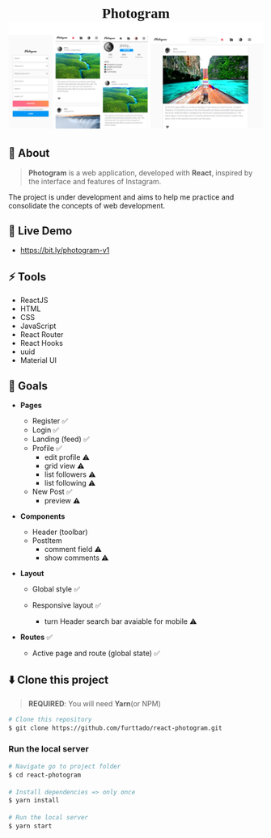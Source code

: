 <h1 align="center" style="font-family: Pacifico, cursive">
    Photogram
      <a href="https://github.com/furttado/react-photogram"><img src="./app-snapshot.png" alt="Photogram"/></a> 
</h1>




## 📢 About

> **Photogram** is a web application, developed with **React**, inspired by the interface and features of Instagram.

The project is under development and aims to help me practice and consolidate the concepts of web development.



## 🚀 Live Demo

* https://bit.ly/photogram-v1



## ⚡ Tools

* ReactJS
* HTML
* CSS
* JavaScript
* React Router
* React Hooks
* uuid
* Material UI



## 📌 Goals

* **Pages**

  * Register ✅
  * Login ✅
  * Landing (feed) ✅
  * Profile ✅
    * edit profile ⚠️
    * grid view ⚠️
    * list followers ⚠️
    * list following ⚠️
  * New Post  ✅
    * preview ⚠️

  

* **Components**

  * Header (toolbar)
  * PostItem
    * comment field ⚠️
    * show comments ⚠️

  

* **Layout**

  * Global style ✅

  * Responsive layout ✅

    * turn Header search bar avaiable for mobile ⚠️

    

* **Routes** ✅

  * Active page and route (global state) ✅



## ⬇️ Clone this project

> **REQUIRED**: You will need **Yarn**(or NPM) 

```bash
# Clone this repository
$ git clone https://github.com/furttado/react-photogram.git
```

### Run  the local server

```bash
# Navigate go to project folder
$ cd react-photogram

# Install dependencies => only once
$ yarn install

# Run the local server
$ yarn start
```

